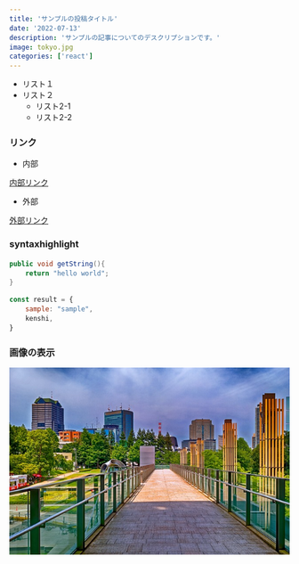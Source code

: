 ```yaml
---
title: 'サンプルの投稿タイトル'
date: '2022-07-13'
description: 'サンプルの記事についてのデスクリプションです。'
image: tokyo.jpg
categories: ['react']
---
```


* リスト１
* リスト２
  * リスト2-1
  * リスト2-2

### リンク

* 内部

[内部リンク](/posts/p1/)

* 外部


[外部リンク](https://zenn.dev/misaka)


### syntaxhighlight

```java
public void getString(){
    return "hello world";
}
```

```js
const result = {
    sample: "sample",
    kenshi,
}
```


### 画像の表示

![画像](/tokyo.jpg)
